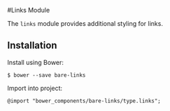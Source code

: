#Links Module

The `links` module provides additional styling for links.

## Installation

Install using Bower:

	$ bower --save bare-links

Import into project:

	@import "bower_components/bare-links/type.links";